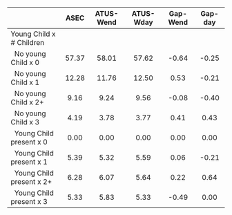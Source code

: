 
|                      |         ASEC |    ATUS-Wend |    ATUS-Wday |     Gap-Wend |      Gap-day |
| -------------------- | :----------: | :----------: | :----------: | :----------: | :----------: |
| Young Child x # Children |              |              |              |              |              |
| &nbsp;&nbsp;No young Child x 0 |        57.37 |        58.01 |        57.62 |        -0.64 |        -0.25 |
| &nbsp;&nbsp;No young Child x 1 |        12.28 |        11.76 |        12.50 |         0.53 |        -0.21 |
| &nbsp;&nbsp;No young Child x 2+ |         9.16 |         9.24 |         9.56 |        -0.08 |        -0.40 |
| &nbsp;&nbsp;No young Child x 3 |         4.19 |         3.78 |         3.77 |         0.41 |         0.43 |
| &nbsp;&nbsp;Young Child present x 0 |         0.00 |         0.00 |         0.00 |         0.00 |         0.00 |
| &nbsp;&nbsp;Young Child present x 1 |         5.39 |         5.32 |         5.59 |         0.06 |        -0.21 |
| &nbsp;&nbsp;Young Child present x 2+ |         6.28 |         6.07 |         5.64 |         0.22 |         0.64 |
| &nbsp;&nbsp;Young Child present x 3 |         5.33 |         5.83 |         5.33 |        -0.49 |         0.00 |

